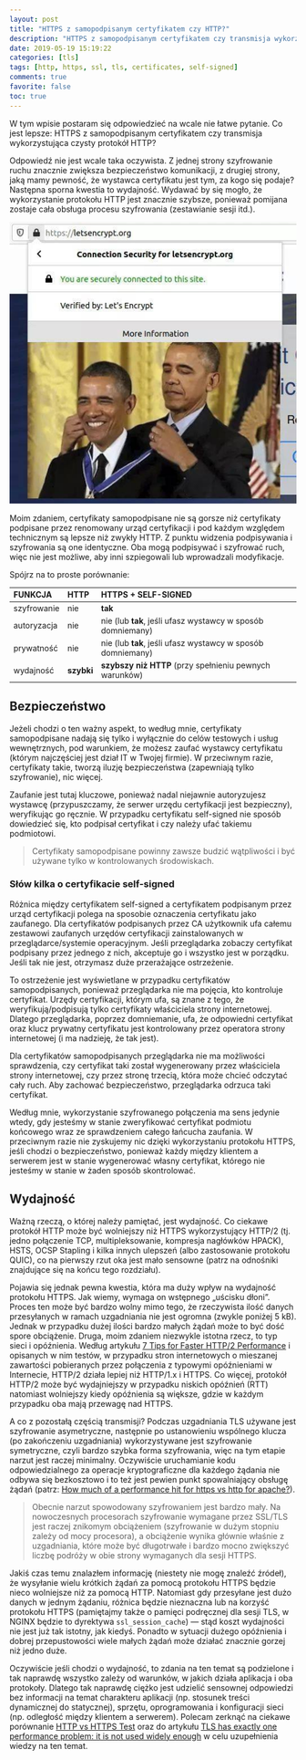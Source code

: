 ```yaml
---
layout: post
title: "HTTPS z samopodpisanym certyfikatem czy HTTP?"
description: "HTTPS z samopodpisanym certyfikatem czy transmisja wykorzystująca czysty protokół HTTP?"
date: 2019-05-19 15:19:22
categories: [tls]
tags: [http, https, ssl, tls, certificates, self-signed]
comments: true
favorite: false
toc: true
---
```


W tym wpisie postaram się odpowiedzieć na wcale nie łatwe pytanie. Co jest lepsze: HTTPS z samopodpisanym certyfikatem czy transmisja wykorzystująca czysty protokół HTTP?

Odpowiedź nie jest wcale taka oczywista. Z jednej strony szyfrowanie ruchu znacznie zwiększa bezpieczeństwo komunikacji, z drugiej strony, jaką mamy pewność, że wystawca certyfikatu jest tym, za kogo się podaje? Następna sporna kwestia to wydajność. Wydawać by się mogło, że wykorzystanie protokołu HTTP jest znacznie szybsze, ponieważ pomijana zostaje cała obsługa procesu szyfrowania (zestawianie sesji itd.).

<p align="center">
  <img src="/assets/img/posts/self-signed_meme.jpg">
</p>

Moim zdaniem, certyfikaty samopodpisane nie są gorsze niż certyfikaty podpisane przez renomowany urząd certyfikacji i pod każdym względem technicznym są lepsze niż zwykły HTTP. Z punktu widzenia podpisywania i szyfrowania są one identyczne. Oba mogą podpisywać i szyfrować ruch, więc nie jest możliwe, aby inni szpiegowali lub wprowadzali modyfikacje.

Spójrz na to proste porównanie:

| <b>FUNKCJA</b> | <b>HTTP</b> | <b>HTTPS + SELF-SIGNED</b> |
| :---         | :---         | :---         |
| szyfrowanie | nie | **tak** |
| autoryzacja | nie | nie (lub **tak**, jeśli ufasz wystawcy w sposób domniemany) |
| prywatność | nie | nie (lub **tak**, jeśli ufasz wystawcy w sposób domniemany) |
| wydajność | **szybki** | **szybszy niż HTTP** (przy spełnieniu pewnych warunków) |

## Bezpieczeństwo

Jeżeli chodzi o ten ważny aspekt, to według mnie, certyfikaty samopodpisane nadają się tylko i wyłącznie do celów testowych i usług wewnętrznych, pod warunkiem, że możesz zaufać wystawcy certyfikatu (którym najczęściej jest dział IT w Twojej firmie). W przeciwnym razie, certyfikaty takie, tworzą iluzję bezpieczeństwa (zapewniają tylko szyfrowanie), nic więcej.

Zaufanie jest tutaj kluczowe, ponieważ nadal niejawnie autoryzujesz wystawcę (przypuszczamy, że serwer urzędu certyfikacji jest bezpieczny), weryfikując go ręcznie. W przypadku certyfikatu self-signed nie sposób dowiedzieć się, kto podpisał certyfikat i czy należy ufać takiemu podmiotowi.

  > Certyfikaty samopodpisane powinny zawsze budzić wątpliwości i być używane tylko w kontrolowanych środowiskach.

### Słów kilka o certyfikacie self-signed

Różnica między certyfikatem self-signed a certyfikatem podpisanym przez urząd certyfikacji polega na sposobie oznaczenia certyfikatu jako zaufanego. Dla certyfikatów podpisanych przez CA użytkownik ufa całemu zestawowi zaufanych urzędów certyfikacji zainstalowanych w przeglądarce/systemie operacyjnym. Jeśli przeglądarka zobaczy certyfikat podpisany przez jednego z nich, akceptuje go i wszystko jest w porządku. Jeśli tak nie jest, otrzymasz duże przerażające ostrzeżenie.

To ostrzeżenie jest wyświetlane w przypadku certyfikatów samopodpisanych, ponieważ przeglądarka nie ma pojęcia, kto kontroluje certyfikat. Urzędy certyfikacji, którym ufa, są znane z tego, że weryfikują/podpisują tylko certyfikaty właściciela strony internetowej. Dlatego przeglądarka, poprzez domniemanie, ufa, że ​​odpowiedni certyfikat oraz klucz prywatny certyfikatu jest kontrolowany przez operatora strony internetowej (i ma nadzieję, że tak jest).

Dla certyfikatów samopodpisanych przeglądarka nie ma możliwości sprawdzenia, czy certyfikat taki został wygenerowany przez właściciela strony internetowej, czy przez stronę trzecią, która może chcieć odczytać cały ruch. Aby zachować bezpieczeństwo, przeglądarka odrzuca taki certyfikat.

Według mnie, wykorzystanie szyfrowanego połączenia ma sens jedynie wtedy, gdy jesteśmy w stanie zweryfikować certyfikat podmiotu końcowego wraz ze sprawdzeniem całego łańcucha zaufania. W przeciwnym razie nie zyskujemy nic dzięki wykorzystaniu protokołu HTTPS, jeśli chodzi o bezpieczeństwo, ponieważ każdy między klientem a serwerem jest w stanie wygenerować własny certyfikat, którego nie jesteśmy w stanie w żaden sposób skontrolować.

## Wydajność

Ważną rzeczą, o której należy pamiętać, jest wydajność. Co ciekawe protokół HTTP może być wolniejszy niż HTTPS wykorzystujący HTTP/2 (tj. jedno połączenie TCP, multipleksowanie, kompresja nagłówków HPACK), HSTS, OCSP Stapling i kilka innych ulepszeń (albo zastosowanie protokołu QUIC), co na pierwszy rzut oka jest mało sensowne (patrz na odnośniki znajdujące się na końcu tego rozdziału).

Pojawia się jednak pewna kwestia, która ma duży wpływ na wydajność protokołu HTTPS. Jak wiemy, wymaga on wstępnego „uścisku dłoni”. Proces ten może być bardzo wolny mimo tego, że rzeczywista ilość danych przesyłanych w ramach uzgadniania nie jest ogromna (zwykle poniżej 5 kB). Jednak w przypadku dużej ilości bardzo małych żądań może to być dość spore obciążenie. Druga, moim zdaniem niezwykle istotna rzecz, to typ sieci i opóźnienia. Według artykułu [7 Tips for Faster HTTP/2 Performance](https://dzone.com/articles/7-tips-for-faster-http2-performance) i opisanych w nim testów, w przypadku stron internetowych o mieszanej zawartości pobieranych przez połączenia z typowymi opóźnieniami w Internecie, HTTP/2 działa lepiej niż HTTP/1.x i HTTPS. Co więcej, protokół HTTP/2 może być wydajniejszy w przypadku niskich opóźnień (RTT) natomiast wolniejszy kiedy opóźnienia są większe, gdzie w każdym przypadku oba mają przewagę nad HTTPS.

A co z pozostałą częścią transmisji? Podczas uzgadniania TLS używane jest szyfrowanie asymetryczne, następnie po ustanowieniu wspólnego klucza (po zakończeniu uzgadniania) wykorzystywane jest szyfrowanie symetryczne, czyli bardzo szybka forma szyfrowania, więc na tym etapie narzut jest raczej minimalny. Oczywiście uruchamianie kodu odpowiedzialnego za operacje kryptograficzne dla każdego żądania nie odbywa się bezkosztowo i to też jest pewien punkt spowalniający obsługę żądań (patrz: [How much of a performance hit for https vs http for apache?](https://serverfault.com/q/43692)).

  > Obecnie narzut spowodowany szyfrowaniem jest bardzo mały. Na nowoczesnych procesorach szyfrowanie wymagane przez SSL/TLS jest raczej znikomym obciążeniem (szyfrowanie w dużym stopniu zależy od mocy procesora), a obciążenie wynika głównie właśnie z uzgadniania, które może być długotrwałe i bardzo mocno zwiększyć liczbę podróży w obie strony wymaganych dla sesji HTTPS.

Jakiś czas temu znalazłem informację (niestety nie mogę znaleźć źródeł), że wysyłanie wielu krótkich żądań za pomocą protokołu HTTPS będzie nieco wolniejsze niż za pomocą HTTP. Natomiast gdy przesyłane jest dużo danych w jednym żądaniu, różnica będzie nieznaczna lub na korzyść protokołu HTTPS (pamiętajmy także o pamięci podręcznej dla sesji TLS, w NGINX będzie to dyrektywa `ssl_session_cache`) — stąd koszt wydajności nie jest już tak istotny, jak kiedyś. Ponadto w sytuacji dużego opóźnienia i dobrej przepustowości wiele małych żądań może działać znacznie gorzej niż jedno duże.

Oczywiście jeśli chodzi o wydajność, to zdania na ten temat są podzielone i tak naprawdę wszystko zależy od warunków, w jakich działa aplikacja i oba protokoły. Dlatego tak naprawdę ciężko jest udzielić sensownej odpowiedzi bez informacji na temat charakteru aplikacji (np. stosunek treści dynamicznej do statycznej), sprzętu, oprogramowania i konfiguracji sieci (np. odległość między klientem a serwerem). Polecam zerknąć na ciekawe porównanie [HTTP vs HTTPS Test](http://www.httpvshttps.com/) oraz do artykułu [TLS has exactly one performance problem: it is not used widely enough](https://istlsfastyet.com/) w celu uzupełnienia wiedzy na ten temat.
